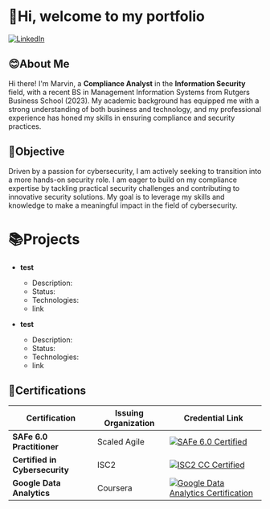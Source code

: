 # 👋Hi, welcome to my portfolio
[![LinkedIn](https://img.shields.io/badge/LinkedIn-%230077B5?style=flat&logo=linkedin&logoColor=white)](https://www.linkedin.com/in/your-profile)

## 😊About Me
Hi there! I'm Marvin, a **Compliance Analyst** in the **Information Security** field, with a recent BS in Management Information Systems from Rutgers Business School (2023). My academic background has equipped me with a strong understanding of both business and technology, and my professional experience has honed my skills in ensuring compliance and security practices.

## 🎯Objective
Driven by a passion for cybersecurity, I am actively seeking to transition into a more hands-on security role. I am eager to build on my compliance expertise by tackling practical security challenges and contributing to innovative security solutions. My goal is to leverage my skills and knowledge to make a meaningful impact in the field of cybersecurity.

# 📚Projects

- **test**
  - Description: 
  - Status: 
  - Technologies:
  - link

- **test**
  - Description: 
  - Status: 
  - Technologies:
  - link

## 📝Certifications

| Certification               | Issuing Organization | Credential Link                                                                 |
|-----------------------------|-----------------------|---------------------------------------------------------------------------------|
| **SAFe 6.0 Practitioner**      | Scaled Agile          | [![SAFe 6.0 Certified](https://img.shields.io/badge/Scaled_Agile_SAFe_6_Practitioner-%23095c69?style=flat&logo=scaledagile&logoColor=white)](https://www.credly.com/badges/0db7f554-ff99-4657-8312-c90fbdf2d83b) |
| **Certified in Cybersecurity**   | ISC2      | [![ISC2 CC Certified](https://img.shields.io/badge/ISC2_Certified_in_Cybersecurity-%2388c730?style=flat&logo=isc2&logoColor=white)](https://www.credly.com/badges/b7c7b36d-42a2-4d0f-bd73-2877bb2ca6e9) |
| **Google Data Analytics** | Coursera              | [![Google Data Analytics Certification](https://img.shields.io/badge/Google_Data_Analytics_Certified-%234CAF50?-style=flat&logo=google&logoColor=white)](https://coursera.org/share/0c03f11d1a6ff7dd43977f48d82c8bf7)






